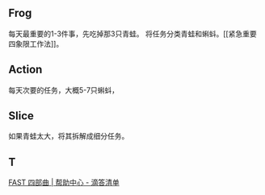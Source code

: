 ## Frog
每天最重要的1-3件事，先吃掉那3只青蛙。
将任务分类青蛙和蝌蚪。[[紧急重要四象限工作法]]。

## Action
每天次要的任务，大概5-7只蝌蚪，

## Slice
如果青蛙太大，将其拆解成细分任务。

## T

[FAST 四部曲 | 帮助中心 - 滴答清单](https://help.dida365.com/tasks/a/6194752031706578944/FAST%20%E5%9B%9B%E9%83%A8%E6%9B%B2)